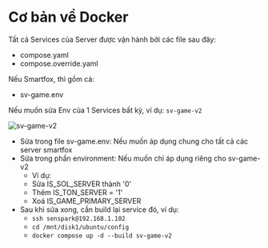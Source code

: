 # Cơ bản về Docker

Tất cả Services của Server được vận hành bởi các file sau đây:
- compose.yaml
- compose.override.yaml

Nếu Smartfox, thì gồm cả:
- sv-game.env


Nếu muốn sửa Env của 1 Services bất kỳ, ví dụ: `sv-game-v2`

![sv-game-v2](images/server_cong_ty/image.png)

- Sửa trong file sv-game.env: Nếu muốn áp dụng chung cho tất cả các server smartfox
- Sửa trong phần environment: Nếu muốn chỉ áp dụng riêng cho sv-game-v2
  - Ví dụ:
  - Sửa IS_SOL_SERVER thành '0'
  - Thêm IS_TON_SERVER = '1'
  - Xoá IS_GAME_PRIMARY_SERVER
- Sau khi sửa xong, cần build lại service đó, ví dụ:
  - `ssh senspark@192.168.1.102`
  - `cd /mnt/disk1/ubuntu/config`
  - `docker compose up -d --build sv-game-v2`